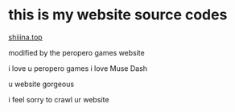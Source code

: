 # this is my website source codes 

[shiiina.top](https://shiiina.top)

modified by the peropero games website 

i love u peropero games i love Muse Dash

u website gorgeous 

i feel sorry to crawl ur website